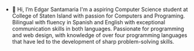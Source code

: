- 👋 Hi, I’m Edgar Santamaria
 I'm a aspiring Computer Science student at College of Staten Island with passion for Computers and Programing. 
 Bilingual with fluency in Spanish and English with exceptional communication skills in both languages. 
 Passionate for programming and web design, with knowledge of over four programming languages that have led to 
 the development of sharp problem-solving skills.
